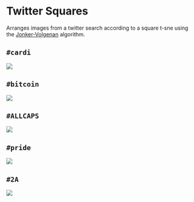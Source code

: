 # Twitter Squares

Arranges images from a twitter search according to a square t-sne using the [Jonker-Volgenan](https://blog.sourced.tech/post/lapjv/) algorithm.

## `#cardi`
![](docs/examples/#cardi.jpg)

## `#bitcoin`
![](docs/examples/bitcoin.jpg)

## `#ALLCAPS`
![](docs/examples/#allcaps.jpg)

## `#pride`
![](docs/examples/#pride.jpg)

## `#2A`
![](docs/examples/#2A.jpg)

